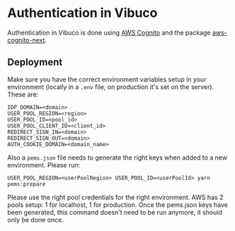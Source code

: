 # Authentication in Vibuco

Authentication in Vibuco is done using [AWS Cognito](https://aws.amazon.com/cognito/) and the package [aws-cognito-next](https://www.npmjs.com/package/aws-cognito-next).

## Deployment

Make sure you have the correct environment variables setup in your environment (locally in a `.env` file, on production it's set on the server).
These are:

```
IDP_DOMAIN=<domain>
USER_POOL_REGION=<region>
USER_POOL_ID=<pool_id>
USER_POOL_CLIENT_ID=<client_id>
REDIRECT_SIGN_IN=<domain>
REDIRECT_SIGN_OUT=<domain>
AUTH_COOKIE_DOMAIN=<domain_name>
```

Also a `pems.json` file needs to generate the right keys when added to a new environment. Please run:

```
USER_POOL_REGION=<userPoolRegion> USER_POOL_ID=<userPoolId> yarn pems:prepare
```

Please use the right pool credentials for the right environment. AWS has 2 pools setup: 1 for localhost, 1 for production. Once the pems.json keys have been generated, this command doesn't need to be run anymore, it should only be done once.